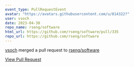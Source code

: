 ```yaml
---
event_type: PullRequestEvent
avatar: "https://avatars.githubusercontent.com/u/814322?"
user: vsoch
date: 2023-04-30
repo_name: rseng/software
html_url: https://github.com/rseng/software/pull/335
repo_url: https://github.com/rseng/software
---
```


<a href='https://github.com/vsoch' target='_blank'>vsoch</a> merged a pull request to <a href='https://github.com/rseng/software' target='_blank'>rseng/software</a>

<a href='https://github.com/rseng/software/pull/335' target='_blank'>View Pull Request</a>